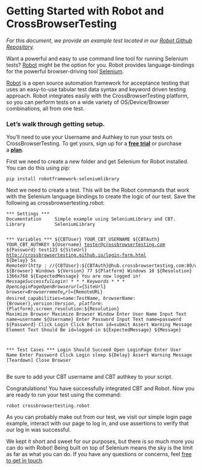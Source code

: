 <h1><strong>Getting Started with Robot and CrossBrowserTesting</strong></h1>
<p><em>For this document, we provide an example test located in our <a href="https://github.com/crossbrowsertesting/cbt-robot-example">Robot Github Repository</a>.</em></p>
<p>Want a powerful and easy to use command line tool for running Selenium tests? <a href="https://robotframework.org/">Robot</a> might be the option for you. Robot provides language-bindings for the powerful browser-driving tool <a href="http://www.seleniumhq.org/docs/" rel="nofollow">Selenium</a>.</p>
<p><a href="https://robotframework.org/">Robot</a> is a open source automation framework for acceptance testing that uses an easy-to-use tabular test data syntax and keyword driven testing approach. Robot integrates easily with the CrossBrowserTesting platform, so you can perform tests on a wide variety of OS/Device/Browser combinations, all from one test.</p>
<h3>Let’s walk through getting setup.</h3>
<div class="blue-alert">You’ll need to use your Username and Authkey to run your tests on CrossBrowserTesting. To get yours, sign up for a&nbsp;<a href="https://crossbrowsertesting.com/freetrial"><b>free trial</b></a>&nbsp;or purchase a&nbsp;<a href="https://crossbrowsertesting.com/pricing"><b>plan</b></a>.</div>
<p>First we need to create a new folder and get Selenium for Robot installed. You can do this using pip:</p>
<pre><code>pip install robotframework-seleniumlibrary</code></pre>
<p>Next we need to create a test. This will be the Robot commands that work with the Selenium language bindings to create the logic of our test. Save the following as crossbrowsertesting.robot:</p>
<pre><code>*** Settings ***
Documentation     Simple example using SeleniumLibrary and CBT.
Library           SeleniumLibrary

*** Variables ***
${CBTUser}     YOUR_CBT_USERNAME 
${CBTAuth}     YOUR_CBT_AUTHKEY
${Username}      tester@crossbrowsertesting.com 
${Password}      test123 
${SiteUrl}        http://crossbrowsertesting.github.io/login-form.html
${Delay}         5s 
${RemoteUrl}   http://${CBTUser}:${CBTAuth}@hub.crossbrowsertesting.com:80/wd/hub
${Browser}  Windows
${Version}  77
${Platform}  Windows 10
${Resolution}  1366x768
${ExpectedMessage}  You are now logged in!
${Message}  Successful Login!
*** Keywords ***
Open LoginPage
    Open Browser   url=${SiteUrl}   browser=${Browser}   remote_url=${RemoteURL}   desired_capabilities=name:${TestName},browserName:${Browser},version:${Version},platform:${Platform},screen_resolution:${Resolution}
Maximize Browser
    Maximize Browser Window
Enter User Name
    Input Text   name=username   ${Username}
Enter Password
    Input Text   name=password    ${Password}
Click Login
    Click Button  id=submit 
Assert Warning Message
    Element Text Should Be   id=logged-in   ${ExpectedMessage}   ${Message}

*** Test Cases ***
Login Should Succeed 
    Open LoginPage
    Enter User Name
    Enter Password
    Click Login
    sleep    ${Delay}
    Assert Warning Message
    [Teardown]    Close Browser    </code></pre>
<p>Be sure to add your CBT username and CBT authkey to your script.</p>
<p>Congratulations! You have successfully integrated CBT and Robot. Now you are ready to run your test using the command:</p>
<pre><code>robot crossbrowsertesting.robot</code></pre>
<p>As you can probably make out from our test, we visit our simple login page example, interact with our page to log in, and use assertions to verify that our log in was successful.</p>
<p>We kept it short and sweet for our purposes, but there is so much more you can do with Robot! Being built on top of Selenium means the sky is the limit as far as what you can do. If you have any questions or concerns, feel <a href="mailto:info@crossbrowsertesting.com">free to get in touch</a>.</p>
